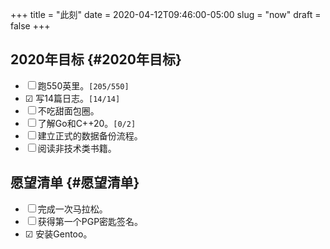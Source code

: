 +++
title = "此刻"
date = 2020-04-12T09:46:00-05:00
slug = "now"
draft = false
+++

## 2020年目标 {#2020年目标}

-   ☐ 跑550英里。<code>[205/550]</code>
-   ☑ 写14篇日志。<code>[14/14]</code>
-   ☐ 不吃甜面包圈。
-   ☐ 了解Go和C++20。<code>[0/2]</code>
-   ☐ 建立正式的数据备份流程。
-   ☐ 阅读非技术类书籍。


## 愿望清单 {#愿望清单}

-   ☐ 完成一次马拉松。
-   ☐ 获得第一个PGP密匙签名。
-   ☑ 安装Gentoo。
